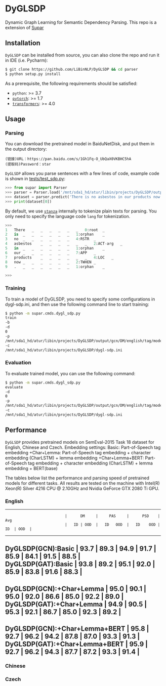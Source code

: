 # DyGLSDP


Dynamic Graph Learning for Semantic Dependency Parsing. This repo is a extension of [Supar](https://github.com/yzhangcs/parser)


## Installation

`DyGLSDP` can be installed from source, you can also clone the repo and run it in IDE (i.e. Pycharm):
```sh
$ git clone https://github.com/LiBinNLP/DyGLSDP && cd parser
$ python setup.py install
```

As a prerequisite, the following requirements should be satisfied:
* `python`: >= 3.7
* [`pytorch`](https://github.com/pytorch/pytorch): >= 1.7
* [`transformers`](https://github.com/huggingface/transformers): >= 4.0

## Usage

### Parsing

You can download the pretrained model in BaiduNetDisk, and put them in the output directory:
```
(链接)URL：https://pan.baidu.com/s/1Gh1Fq-O_UbQaX0VKBHC5hA 
(提取码)Password：star
```

`DyGLSDP` allows you parse sentences with a few lines of code, example code is shown in [tests/test_sdp.py](https://github.com/LiBinNLP/DyGLSDP/blob/main/tests/test_sdp.py):
```py
>>> from supar import Parser 
>>> parser = Parser.load('/mnt/sda1_hd/atur/libin/projects/DyGLSDP/output/gcn/PSD/english/tag/model') 
>>> dataset = parser.predict('There is no asbestos in our products now .', lang='en', prob=True, verbose=False) 
>>> print(dataset[0])

```
By default, we use [`stanza`](https://github.com/stanfordnlp/stanza) internally to tokenize plain texts for parsing.
You only need to specify the language code `lang` for tokenization.

```py
>>> 
1	There	_	_	_	_	_	_	0:root	_
2	is	_	_	_	_	_	_	1:orphan	_
3	no	_	_	_	_	_	_	4:RSTR	_
4	asbestos	_	_	_	_	_	_	2:ACT-arg	_
5	in	_	_	_	_	_	_	1:orphan	_
6	our	_	_	_	_	_	_	7:APP	_
7	products	_	_	_	_	_	_	4:LOC	_
8	now	_	_	_	_	_	_	2:TWHEN	_
9	.	_	_	_	_	_	_	1:orphan	_

>>> 
```

### Training

To train a model of DyGLSDP, you need to specify some configurations in dygl-sdp.ini, and then use the following command line to start training:
```sh
$ python -m supar.cmds.dygl_sdp.py
train
-b
-d
0
-p
/mnt/sda1_hd/atur/libin/projects/DyGLSDP/output/gcn/DM/english/tag/model
-c
/mnt/sda1_hd/atur/libin/projects/DyGLSDP/dygl-sdp.ini
```


### Evaluation

To evaluate trained model, you can use the following command:
```sh
$ python -m supar.cmds.dygl_sdp.py
evaluate
-d
0
-p
/mnt/sda1_hd/atur/libin/projects/DyGLSDP/output/gcn/DM/english/tag/model
-c
/mnt/sda1_hd/atur/libin/projects/DyGLSDP/dygl-sdp.ini
```

## Performance

`DyGLSDP` provides pretrained models on SemEval-2015 Task 18 dataset for English, Chinese and Czech. 
Embedding settings:
Basic: Part-of-Speech tag embedding
+Char+Lemma: Part-of-Speech tag embedding + character embedding (CharLSTM) + lemma embedding
+Char+Lemma+BERT: Part-of-Speech tag embedding + character embedding (CharLSTM) + lemma embedding + BERT(base)

The tables below list the performance and parsing speed of pretrained models for different tasks.
All results are tested on the machine with Intel(R) Xeon(R) Silver 4216 CPU @ 2.10GHz and Nvidia GeForce GTX 2080 Ti GPU.

### English
----------------------------------------------------------------------------------------
                               |      DM     |     PAS     |      PSD    |    Avg
                               |   ID | OOD  |   ID   OOD  |   ID    OOD |  ID  | OOD  |
----------------------------------------------------------------------------------------
DyGLSDP(GCN):Basic             | 93.7 | 89.3 | 94.9 | 91.7 | 85.9 | 84.1 | 91.5 | 88.5 |     
DyGLSDP(GAT):Basic             | 93.8 | 89.2 | 95.1 | 92.0 | 85.9 | 83.8 | 91.6 | 88.3 |
----------------------------------------------------------------------------------------
DyGLSDP(GCN):+Char+Lemma       | 95.0 | 90.1 | 95.0 | 92.0 | 86.6 | 85.0 | 92.2 | 89.0 |
DyGLSDP(GAT):+Char+Lemma       | 94.9 | 90.5 | 95.3 | 92.1 | 86.7 | 85.0 | 92.3 | 89.2 |
----------------------------------------------------------------------------------------
DyGLSDP(GCN):+Char+Lemma+BERT  | 95.8 | 92.7 | 96.2 | 94.2 | 87.8 | 87.0 | 93.3 | 91.3 | 
DyGLSDP(GAT):+Char+Lemma+BERT  | 95.9 | 92.7 | 96.2 | 94.3 | 87.7 | 87.2 | 93.3 | 91.4 |
----------------------------------------------------------------------------------------
### Chinese

### Czech

